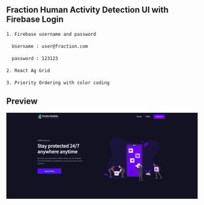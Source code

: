 ## Fraction Human Activity Detection UI with Firebase Login

```
1. Firebase username and password

  Username : user@fraction.com  
  
  password : 123123

2. React Ag Grid 

3. Priority Ordering with color coding

```

## Preview 

![Screenshot](Preview.png)
